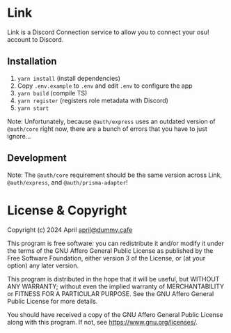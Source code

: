 # Link

Link is a Discord Connection service to allow you to connect your osu! account to Discord.

## Installation

1. `yarn install` (install dependencies)
2. Copy `.env.example` to `.env` and edit `.env` to configure the app
3. `yarn build` (compile TS)
4. `yarn register` (registers role metadata with Discord)
5. `yarn start`

Note: Unfortunately, because `@auth/express` uses an outdated version of `@auth/core` right now, there are a bunch of errors that you have to just ignore...

## Development 

Note: The `@auth/core` requirement should be the same version across Link, `@auth/express`, and `@auth/prisma-adapter`!

# License & Copyright

Copyright (c) 2024 April <april@dummy.cafe> 

This program is free software: you can redistribute it and/or modify it under the terms of the GNU Affero General Public License as published by the Free Software Foundation, either version 3 of the License, or (at your option) any later version.

This program is distributed in the hope that it will be useful, but WITHOUT ANY WARRANTY; without even the implied warranty of MERCHANTABILITY or FITNESS FOR A PARTICULAR PURPOSE. See the GNU Affero General Public License for more details.

You should have received a copy of the GNU Affero General Public License along with this program. If not, see https://www.gnu.org/licenses/.